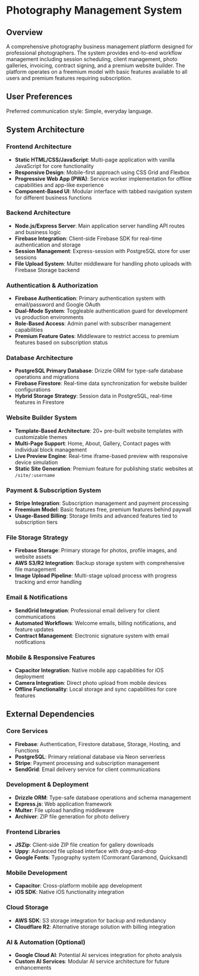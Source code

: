 # Photography Management System

## Overview

A comprehensive photography business management platform designed for professional photographers. The system provides end-to-end workflow management including session scheduling, client management, photo galleries, invoicing, contract signing, and a premium website builder. The platform operates on a freemium model with basic features available to all users and premium features requiring subscription.

## User Preferences

Preferred communication style: Simple, everyday language.

## System Architecture

### Frontend Architecture
- **Static HTML/CSS/JavaScript**: Multi-page application with vanilla JavaScript for core functionality
- **Responsive Design**: Mobile-first approach using CSS Grid and Flexbox
- **Progressive Web App (PWA)**: Service worker implementation for offline capabilities and app-like experience
- **Component-Based UI**: Modular interface with tabbed navigation system for different business functions

### Backend Architecture
- **Node.js/Express Server**: Main application server handling API routes and business logic
- **Firebase Integration**: Client-side Firebase SDK for real-time authentication and storage
- **Session Management**: Express-session with PostgreSQL store for user sessions
- **File Upload System**: Multer middleware for handling photo uploads with Firebase Storage backend

### Authentication & Authorization
- **Firebase Authentication**: Primary authentication system with email/password and Google OAuth
- **Dual-Mode System**: Toggleable authentication guard for development vs production environments
- **Role-Based Access**: Admin panel with subscriber management capabilities
- **Premium Feature Gates**: Middleware to restrict access to premium features based on subscription status

### Database Architecture
- **PostgreSQL Primary Database**: Drizzle ORM for type-safe database operations and migrations
- **Firebase Firestore**: Real-time data synchronization for website builder configurations
- **Hybrid Storage Strategy**: Session data in PostgreSQL, real-time features in Firestore

### Website Builder System
- **Template-Based Architecture**: 20+ pre-built website templates with customizable themes
- **Multi-Page Support**: Home, About, Gallery, Contact pages with individual block management
- **Live Preview Engine**: Real-time iframe-based preview with responsive device simulation
- **Static Site Generation**: Premium feature for publishing static websites at `/site/:username`

### Payment & Subscription System
- **Stripe Integration**: Subscription management and payment processing
- **Freemium Model**: Basic features free, premium features behind paywall
- **Usage-Based Billing**: Storage limits and advanced features tied to subscription tiers

### File Storage Strategy
- **Firebase Storage**: Primary storage for photos, profile images, and website assets
- **AWS S3/R2 Integration**: Backup storage system with comprehensive file management
- **Image Upload Pipeline**: Multi-stage upload process with progress tracking and error handling

### Email & Notifications
- **SendGrid Integration**: Professional email delivery for client communications
- **Automated Workflows**: Welcome emails, billing notifications, and feature updates
- **Contract Management**: Electronic signature system with email notifications

### Mobile & Responsive Features
- **Capacitor Integration**: Native mobile app capabilities for iOS deployment
- **Camera Integration**: Direct photo upload from mobile devices
- **Offline Functionality**: Local storage and sync capabilities for core features

## External Dependencies

### Core Services
- **Firebase**: Authentication, Firestore database, Storage, Hosting, and Functions
- **PostgreSQL**: Primary relational database via Neon serverless
- **Stripe**: Payment processing and subscription management
- **SendGrid**: Email delivery service for client communications

### Development & Deployment
- **Drizzle ORM**: Type-safe database operations and schema management
- **Express.js**: Web application framework
- **Multer**: File upload handling middleware
- **Archiver**: ZIP file generation for photo delivery

### Frontend Libraries
- **JSZip**: Client-side ZIP file creation for gallery downloads
- **Uppy**: Advanced file upload interface with drag-and-drop
- **Google Fonts**: Typography system (Cormorant Garamond, Quicksand)

### Mobile Development
- **Capacitor**: Cross-platform mobile app development
- **iOS SDK**: Native iOS functionality integration

### Cloud Storage
- **AWS SDK**: S3 storage integration for backup and redundancy
- **Cloudflare R2**: Alternative storage solution with billing integration

### AI & Automation (Optional)
- **Google Cloud AI**: Potential AI services integration for photo analysis
- **Custom AI Services**: Modular AI service architecture for future enhancements